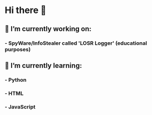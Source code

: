 

# Hi there 👋

## 🔭 I’m currently working on:

### - SpyWare/InfoStealer called 'LOSR Logger' (educational purposes)


## 🌱 I’m currently learning:

### - Python

### - HTML

### - JavaScript
